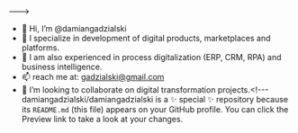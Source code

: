 --->
- 👋 Hi, I’m @damiangadzialski
- 👀 I specialize in development of digital products, marketplaces and platforms. 
- 👀 I am also experienced in process digitalization (ERP, CRM, RPA) and business intelligence. 
- 📫 reach me at: gadzialski@gmail.com 
- 💞️ I’m looking to collaborate on digital transformation projects.<!---
damiangadzialski/damiangadzialski is a ✨ special ✨ repository because its `README.md` (this file) appears on your GitHub profile.
You can click the Preview link to take a look at your changes.

